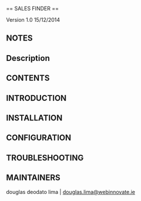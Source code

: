 == SALES FINDER ==

Version  1.0 15/12/2014


NOTES
----------------------


Description 
----------------------



CONTENTS 
----------------------


INTRODUCTION
----------------------


INSTALLATION
----------------------




CONFIGURATION
----------------------



TROUBLESHOOTING
----------------------




MAINTAINERS
----------------------
douglas deodato lima  |  douglas.lima@webinnovate.ie